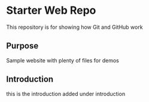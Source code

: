 # Starter Web Repo

This repository is for showing how Git and GitHub work

## Purpose

Sample website with plenty of files for demos
## Introduction
this is the introduction
added under introduction